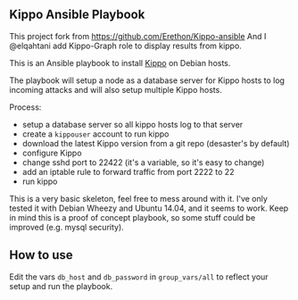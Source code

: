 Kippo Ansible Playbook
----------------------

This project fork from https://github.com/Erethon/Kippo-ansible 
And I @elqahtani add Kippo-Graph role to display results from kippo. 

This is an Ansible playbook to install [Kippo](
https://github.com/desaster/kippo) on Debian hosts.

The playbook will setup a node as a database server for Kippo hosts to log
incoming attacks and will also setup multiple Kippo hosts.

Process:
* setup a database server so all kippo hosts log to that server
* create a `kippouser` account to run kippo
* download the latest Kippo version from a git repo (desaster's by default)
* configure Kippo
* change sshd port to 22422 (it's a variable, so it's easy to change)
* add an iptable rule to forward traffic from port 2222 to 22
* run kippo

This is a very basic skeleton, feel free to mess around with it. I've only
tested it with Debian Wheezy and Ubuntu 14.04, and it seems to work. Keep in mind this is a proof
of concept playbook, so some stuff could be improved (e.g. mysql security).

How to use
----------

Edit the vars `db_host` and `db_password` in `group_vars/all` to reflect your
setup and run the playbook.
